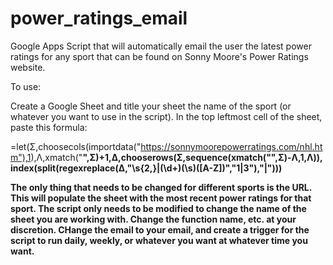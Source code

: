 # power_ratings_email
Google Apps Script that will automatically email the user the latest power ratings for any sport that can be found on Sonny Moore's Power Ratings website.

To use:

Create a Google Sheet and title your sheet the name of the sport (or whatever you want to use in the script). In the top leftmost cell of the sheet, paste this formula:

=let(Σ,choosecols(importdata("https://sonnymoorepowerratings.com/nhl.htm"),1),Λ,xmatch("<B>",Σ)+1,Δ,chooserows(Σ,sequence(xmatch("</H3>",Σ)-Λ,1,Λ)), index(split(regexreplace(Δ,"\s{2,}|(\d+)(\s)([A-Z])","$1|$3"),"|")))

The only thing that needs to be changed for different sports is the URL. This will populate the sheet with the most recent power ratings for that sport. The script only needs to be modified to change the name of the sheet you are working with. Change the function name, etc. at your discretion. CHange the email to your email, and create a trigger for the script to run daily, weekly, or whatever you want at whatever time you want. 

